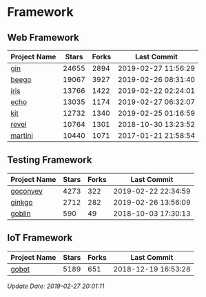 # Framework

## Web Framework

| Project Name | Stars | Forks | Last Commit |
| ------------ | ----- | ----- | ----------- |
| [gin](https://github.com/gin-gonic/gin) | 24655 | 2894 | 2019-02-27 11:56:29 |
| [beego](https://github.com/astaxie/beego) | 19067 | 3927 | 2019-02-26 08:31:40 |
| [iris](https://github.com/kataras/iris) | 13766 | 1422 | 2019-02-22 02:24:01 |
| [echo](https://github.com/labstack/echo) | 13035 | 1174 | 2019-02-27 06:32:07 |
| [kit](https://github.com/go-kit/kit) | 12732 | 1340 | 2019-02-25 01:16:59 |
| [revel](https://github.com/revel/revel) | 10764 | 1301 | 2018-10-30 13:23:52 |
| [martini](https://github.com/go-martini/martini) | 10440 | 1071 | 2017-01-21 21:58:54 |

## Testing Framework

| Project Name | Stars | Forks | Last Commit |
| ------------ | ----- | ----- | ----------- |
| [goconvey](https://github.com/smartystreets/goconvey) | 4273 | 322 | 2019-02-22 22:34:59 |
| [ginkgo](https://github.com/onsi/ginkgo) | 2712 | 282 | 2019-02-26 13:56:09 |
| [goblin](https://github.com/franela/goblin) | 590 | 49 | 2018-10-03 17:30:13 |

## IoT Framework

| Project Name | Stars | Forks | Last Commit |
| ------------ | ----- | ----- | ----------- |
| [gobot](https://github.com/hybridgroup/gobot) | 5189 | 651 | 2018-12-19 16:53:28 |

*Update Date: 2019-02-27 20:01:11*